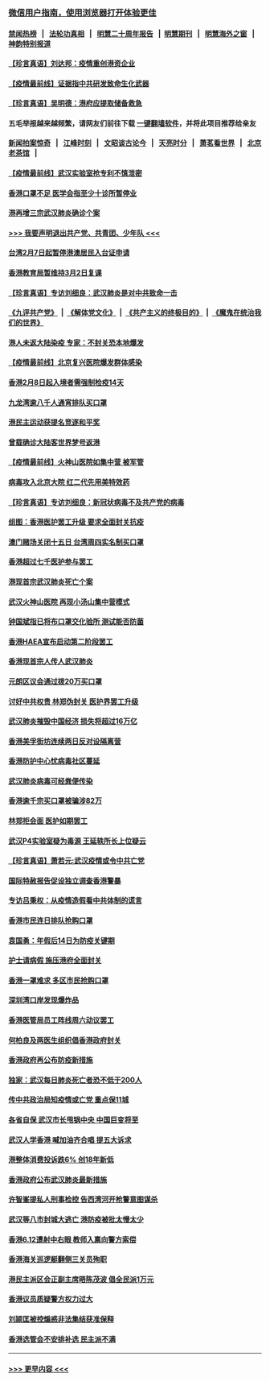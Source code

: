 ### [微信用户指南，使用浏览器打开体验更佳](https://github.com/gfw-breaker/banned-news1/blob/master/indexes/wechat-guide.md?t=0)
#### [禁闻热榜](热点新闻.md?t=0)  &nbsp;&nbsp;|&nbsp;&nbsp; [法轮功真相](https://github.com/gfw-breaker/truth/blob/master/README.md?t=0) &nbsp;&nbsp;|&nbsp;&nbsp; [明慧二十周年报告](https://github.com/gfw-breaker/mh-reports/blob/master/README.md?t=0) &nbsp;&nbsp;|&nbsp;&nbsp;[明慧期刊](https://github.com/gfw-breaker/mh-qikan) &nbsp;&nbsp;|&nbsp;&nbsp; [明慧海外之窗](https://github.com/gfw-breaker/mh-news/blob/master/README.md?t=0) &nbsp;&nbsp;|&nbsp;&nbsp; [神韵特别报道](https://github.com/gfw-breaker/mh-news/blob/master/shenyun.md?t=0)
#### [【珍言真语】刘达邦：疫情重创港资企业](../pages/nsc415/n11854274.md?t=02090522) 
#### [【疫情最前线】证据指中共研发致命生化武器](../pages/nsc415/n11853087.md?t=02090522) 
#### [【珍言真语】吴明德：港府应提取储备救急](../pages/nsc415/n11852734.md?t=02090522) 
#### 五毛举报越来越频繁，请网友们前往下载 [一键翻墙软件](https://github.com/gfw-breaker/ssr-accounts)，并将此项目推荐给亲友
#### [新闻拍案惊奇](https://github.com/gfw-breaker/banned-news1/blob/master/pages/link4.md) &nbsp;&nbsp;|&nbsp;&nbsp; [江峰时刻](https://github.com/gfw-breaker/banned-news1/blob/master/pages/link4.md) &nbsp;&nbsp;|&nbsp;&nbsp; [文昭谈古论今](https://github.com/gfw-breaker/banned-news1/blob/master/pages/link4.md) &nbsp;&nbsp;|&nbsp;&nbsp; [天亮时分](https://github.com/gfw-breaker/banned-news1/blob/master/pages/link4.md) &nbsp;&nbsp;|&nbsp;&nbsp; [萧茗看世界](https://github.com/gfw-breaker/banned-news1/blob/master/pages/link4.md) &nbsp;&nbsp;|&nbsp;&nbsp; [北京老茶馆](https://github.com/gfw-breaker/banned-news1/blob/master/pages/link4.md) &nbsp;&nbsp;|&nbsp;&nbsp; 
#### [【疫情最前线】武汉实验室抢专利不慎泄密](../pages/nsc415/n11850310.md?t=02090522) 
#### [香港口罩不足 医学会指至少十诊所暂停业](../pages/nsc415/n11850301.md?t=02090522) 
#### [港再增三宗武汉肺炎确诊个案](../pages/nsc415/n11850328.md?t=02090522) 
#### [>>> 我要声明退出共产党、共青团、少年队 <<<](https://github.com/begood0513/goodnews/blob/master/quit/letter.md) 
#### [台湾2月7日起暂停港澳居民入台证申请](../pages/nsc415/n11850304.md?t=02090522) 
#### [香港教育局暂维持3月2日复课](../pages/nsc415/n11850260.md?t=02090522) 
#### [【珍言真语】专访刘细良：武汉肺炎是对中共致命一击](../pages/nsc415/n11849934.md?t=02090522) 
#### [《九评共产党》](https://github.com/begood0513/9ping.md/blob/master/README.md) &nbsp;|&nbsp; [《解体党文化》](../../../../jtdwh.md/blob/master/README.md)  &nbsp;|&nbsp; [《共产主义的终极目的》](../../../../gczydzjmd.md/blob/master/README.md) &nbsp;|&nbsp; [《魔鬼在统治我们的世界》](../../../../mgztzwmdsj.md/blob/master/README.md) 
#### [港人未返大陆染疫 专家：不封关恐本地爆发](../pages/nsc415/n11848021.md?t=02090522) 
#### [【疫情最前线】北京复兴医院爆发群体感染](../pages/nsc415/n11847626.md?t=02090522) 
#### [香港2月8日起入境者需强制检疫14天](../pages/nsc415/n11847658.md?t=02090522) 
#### [九龙湾逾八千人通宵排队买口罩](../pages/nsc415/n11847647.md?t=02090522) 
#### [港民主运动获提名竞逐和平奖](../pages/nsc415/n11847633.md?t=02090522) 
#### [曾载确诊大陆客世界梦号返港](../pages/nsc415/n11847608.md?t=02090522) 
#### [【疫情最前线】火神山医院如集中营 被军管](../pages/nsc415/n11847524.md?t=02090522) 
#### [病毒攻入北京大院 红二代先用美特效药](../pages/nsc415/n11847427.md?t=02090522) 
#### [【珍言真语】专访刘细良：新冠状病毒不及共产党的病毒](../pages/nsc415/n11847164.md?t=02090522) 
#### [组图：香港医护罢工升级 要求全面封关抗疫](../pages/nsc415/n11844107.md?t=02090522) 
#### [澳门赌场关闭十五日 台湾周四实名制买口罩](../pages/nsc415/n11845083.md?t=02090522) 
#### [香港超过七千医护参与罢工](../pages/nsc415/n11845051.md?t=02090522) 
#### [港现首宗武汉肺炎死亡个案](../pages/nsc415/n11844998.md?t=02090522) 
#### [武汉火神山医院 再现小汤山集中营模式](../pages/nsc415/n11844763.md?t=02090522) 
#### [钟国斌指已将布口罩交化验所 测试能否防菌](../pages/nsc415/n11842783.md?t=02090522) 
#### [香港HAEA宣布启动第二阶段罢工](../pages/nsc415/n11842723.md?t=02090522) 
#### [香港现首宗人传人武汉肺炎](../pages/nsc415/n11842766.md?t=02090522) 
#### [元朗区议会通过拨20万买口罩](../pages/nsc415/n11842754.md?t=02090522) 
#### [讨好中共权贵 林郑伪封关 医护界罢工升级](../pages/nsc415/n11842359.md?t=02090522) 
#### [武汉肺炎摧毁中国经济 损失将超过16万亿](../pages/nsc415/n11839723.md?t=02090522) 
#### [香港美孚街坊连续两日反对设隔离营](../pages/nsc415/n11839962.md?t=02090522) 
#### [香港防护中心忧病毒社区蔓延](../pages/nsc415/n11839933.md?t=02090522) 
#### [武汉肺炎病毒可经粪便传染](../pages/nsc415/n11839939.md?t=02090522) 
#### [香港逾千宗买口罩被骗涉82万](../pages/nsc415/n11839914.md?t=02090522) 
#### [林郑拒会面 医护如期罢工](../pages/nsc415/n11839892.md?t=02090522) 
#### [武汉P4实验室疑为毒源 王延轶所长上位疑云](../pages/nsc415/n11835543.md?t=02090522) 
#### [【珍言真语】萧若元:武汉疫情或令中共亡党](../pages/nsc415/n11829394.md?t=02090522) 
#### [国际特赦报告促设独立调查香港警暴](../pages/nsc415/n11833845.md?t=02090522) 
#### [专访吕秉权：从疫情造假看中共体制的谎言](../pages/nsc415/n11833813.md?t=02090522) 
#### [香港市民连日排队抢购口罩](../pages/nsc415/n11833794.md?t=02090522) 
#### [袁国勇：年假后14日为防疫关键期](../pages/nsc415/n11831088.md?t=02090522) 
#### [护士请病假 施压港府全面封关](../pages/nsc415/n11831030.md?t=02090522) 
#### [香港一罩难求 多区市民抢购口罩](../pages/nsc415/n11831002.md?t=02090522) 
#### [深圳湾口岸发现爆炸品](../pages/nsc415/n11828802.md?t=02090522) 
#### [香港医管局员工阵线周六动议罢工](../pages/nsc415/n11828762.md?t=02090522) 
#### [何柏良及两医生组织倡香港政府封关](../pages/nsc415/n11828749.md?t=02090522) 
#### [香港政府再公布防疫新措施](../pages/nsc415/n11828716.md?t=02090522) 
#### [独家：武汉每日肺炎死亡者恐不低于200人](../pages/nsc415/n11828240.md?t=02090522) 
#### [传中共政治局知疫情或亡党 重点保11城](../pages/nsc415/n11828145.md?t=02090522) 
#### [各省自保 武汉市长甩锅中央 中国巨变将至](../pages/nsc415/n11828021.md?t=02090522) 
#### [武汉人学香港 喊加油齐合唱 提五大诉求](../pages/nsc415/n11827046.md?t=02090522) 
#### [港整体消费投诉跌6% 创18年新低](../pages/nsc415/n11817280.md?t=02090522) 
#### [香港政府公布武汉肺炎最新措施](../pages/nsc415/n11817152.md?t=02090522) 
#### [许智峯提私人刑事检控 告西湾河开枪警意图谋杀](../pages/nsc415/n11817132.md?t=02090522) 
#### [武汉等八市封城大逃亡 港防疫被批太慢太少](../pages/nsc415/n11817058.md?t=02090522) 
#### [香港6.12遭射中右眼 教师入禀向警方索偿](../pages/nsc415/n11814678.md?t=02090522) 
#### [香港海关巡逻艇翻侧三关员殉职](../pages/nsc415/n11814604.md?t=02090522) 
#### [港民主派区会正副主席晤陈茂波 倡全民派1万元](../pages/nsc415/n11814582.md?t=02090522) 
#### [香港议员质疑警方权力过大](../pages/nsc415/n11814560.md?t=02090522) 
#### [刘颕匡被控煽惑非法集结获准保释](../pages/nsc415/n11811727.md?t=02090522) 
#### [香港选管会不安排补选 民主派不满](../pages/nsc415/n11811691.md?t=02090522) 

----
#### [ >>> 更早内容 <<< ](../indexes/nsc415-earlier.md)
